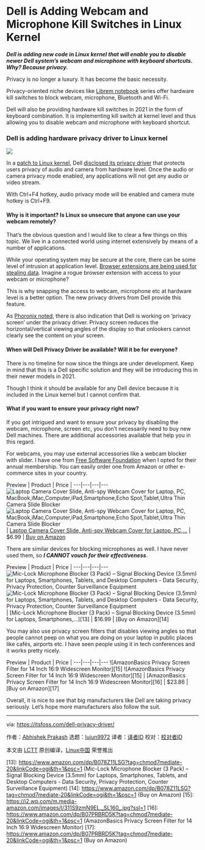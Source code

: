 [#]: collector: (lujun9972)
[#]: translator: ( )
[#]: reviewer: ( )
[#]: publisher: ( )
[#]: url: ( )
[#]: subject: (Dell is Adding Webcam and Microphone Kill Switches in Linux Kernel)
[#]: via: (https://itsfoss.com/dell-privacy-driver/)
[#]: author: (Abhishek Prakash https://itsfoss.com/author/abhishek/)

Dell is Adding Webcam and Microphone Kill Switches in Linux Kernel
======

_**Dell is adding new code in Linux kernel that will enable you to disable newer Dell system’s webcam and microphone with keyboard shortcuts. Why? Because privacy.**_

Privacy is no longer a luxury. It has become the basic necessity.

Privacy-oriented niche devices like [Librem notebook][1] series offer hardware kill switches to block webcam, microphone, Bluetooth and Wi-Fi.

Dell will also be providing hardware kill switches in 2021 in the form of keyboard combination. It is implementing kill switch at kernel level and thus allowing you to disable webcam and microphone with keyboard shortcut.

### Dell is adding hardware privacy driver to Linux kernel

![][2]

In a [patch to Linux kernel][3], Dell [disclosed its privacy driver][4] that protects users privacy of audio and camera from hardware level. Once the audio or camera privacy mode enabled, any applications will not get any audio or video stream.

With Ctrl+F4 hotkey, audio privacy mode will be enabled and camera mute hotkey is Ctrl+F9.

#### Why is it important? Is Linux so unsecure that anyone can use your webcam remotely?

That’s the obvious question and I would like to clear a few things on this topic. We live in a connected world using internet extensively by means of a number of applications.

While your operating system may be secure at the core, there can be some level of intrusion at application level. [Browser extensions are being used for stealing data][5]. Imagine a rogue browser extension with access to your webcam or microphone?

This is why snapping the access to webcam, microphone etc at hardware level is a better option. The new privacy drivers from Dell provide this feature.

As [Phoronix noted][6], there is also indication that Dell is working on ‘privacy screen’ under the privacy driver. Privacy screen reduces the horizontal/vertical viewing angles of the display so that onlookers cannot clearly see the content on your screen.

#### When will Dell Privacy Driver be available? Will it be for everyone?

There is no timeline for now since the things are under development. Keep in mind that this is a Dell specific solution and they will be introducing this in their newer models in 2021.

Though I think it should be available for any Dell device because it is included in the Linux kernel but I cannot confirm that.

#### What if you want to ensure your privacy right now?

If you got intrigued and want to ensure your privacy by disabling the webcam, microphone, screen etc, you don’t necessarily need to buy new Dell machines. There are additional accessories available that help you in this regard.

For webcams, you may use external accessories like a webcam blocker with slider. I have one from [Free Software Foundation][7] when I opted for their annual membership. You can easily order one from Amazon or other e-commerce sites in your country.

Preview | Product | Price |
---|---|---|---
![Laptop Camera Cover Slide, Anti-spy Webcam Cover for Laptop, PC, MacBook,iMac,Computer,iPad,Smartphone,Echo Spot,Tablet,Ultra Thin Camera Slide Blocker][8] ![Laptop Camera Cover Slide, Anti-spy Webcam Cover for Laptop, PC, MacBook,iMac,Computer,iPad,Smartphone,Echo Spot,Tablet,Ultra Thin Camera Slide Blocker][8] | [Laptop Camera Cover Slide, Anti-spy Webcam Cover for Laptop, PC,...][9] | $6.99[][10] | [Buy on Amazon][11]

There are similar devices for blocking microphones as well. I have never used them, so _**I CANNOT vouch for their effectiveness**_.

Preview | Product | Price |
---|---|---|---
![Mic-Lock Microphone Blocker \(3 Pack\) – Signal Blocking Device \(3.5mm\) for Laptops, Smartphones, Tablets, and Desktop Computers - Data Security, Privacy Protection, Counter Surveillance Equipment][12] ![Mic-Lock Microphone Blocker \(3 Pack\) – Signal Blocking Device \(3.5mm\) for Laptops, Smartphones, Tablets, and Desktop Computers - Data Security, Privacy Protection, Counter Surveillance Equipment][12] | [Mic-Lock Microphone Blocker (3 Pack) – Signal Blocking Device (3.5mm) for Laptops, Smartphones,...][13] | $16.99[][10] | [Buy on Amazon][14]

You may also use privacy screen filters that disables viewing angles so that people cannot peep on what you are doing on your laptop in public places like cafés, airports etc. I have seen people using it in tech conferences and it works pretty nicely.

Preview | Product | Price |
---|---|---|---
![AmazonBasics Privacy Screen Filter for 14 Inch 16:9 Widescreen Monitor][15] ![AmazonBasics Privacy Screen Filter for 14 Inch 16:9 Widescreen Monitor][15] | [AmazonBasics Privacy Screen Filter for 14 Inch 16:9 Widescreen Monitor][16] | $23.86[][10] | [Buy on Amazon][17]

Overall, it is nice to see that big manufacturers like Dell are taking privacy seriously. Let’s hope more manufacturers also follow the suit.

--------------------------------------------------------------------------------

via: https://itsfoss.com/dell-privacy-driver/

作者：[Abhishek Prakash][a]
选题：[lujun9972][b]
译者：[译者ID](https://github.com/译者ID)
校对：[校对者ID](https://github.com/校对者ID)

本文由 [LCTT](https://github.com/LCTT/TranslateProject) 原创编译，[Linux中国](https://linux.cn/) 荣誉推出

[a]: https://itsfoss.com/author/abhishek/
[b]: https://github.com/lujun9972
[1]: https://itsfoss.com/purism-librem-14/
[2]: https://i0.wp.com/itsfoss.com/wp-content/uploads/2020/11/dell-privacy-drivers.jpg?resize=800%2C450&ssl=1
[3]: https://lore.kernel.org/lkml/20201103125542.8572-1-Perry_Yuan@Dell.com/
[4]: https://www.zdnet.com/article/dell-enables-linux-hardware-privacy-controls/#ftag=RSSbaffb68
[5]: https://www.laptopmag.com/uk/news/chrome-extensions-were-used-to-steal-data-from-millions-of-users-what-to-do
[6]: https://www.phoronix.com/scan.php?page=news_item&px=Dell-Hardware-Privacy-Linux
[7]: https://www.fsf.org/
[8]: https://i2.wp.com/m.media-amazon.com/images/I/41FY4vkFRkL._SL160_.jpg?ssl=1
[9]: https://www.amazon.com/dp/B07X54PV85?tag=chmod7mediate-20&linkCode=ogi&th=1&psc=1 (Laptop Camera Cover Slide, Anti-spy Webcam Cover for Laptop, PC, MacBook,iMac,Computer,iPad,Smartphone,Echo Spot,Tablet,Ultra Thin Camera Slide Blocker)
[10]: https://www.amazon.com/gp/prime/?tag=chmod7mediate-20 (Amazon Prime)
[11]: https://www.amazon.com/dp/B07X54PV85?tag=chmod7mediate-20&linkCode=ogi&th=1&psc=1 (Buy on Amazon)
[12]: https://i0.wp.com/m.media-amazon.com/images/I/31egbWnUApL._SL160_.jpg?ssl=1
[13]: https://www.amazon.com/dp/B078Z11LSG?tag=chmod7mediate-20&linkCode=ogi&th=1&psc=1 (Mic-Lock Microphone Blocker (3 Pack) – Signal Blocking Device (3.5mm) for Laptops, Smartphones, Tablets, and Desktop Computers - Data Security, Privacy Protection, Counter Surveillance Equipment)
[14]: https://www.amazon.com/dp/B078Z11LSG?tag=chmod7mediate-20&linkCode=ogi&th=1&psc=1 (Buy on Amazon)
[15]: https://i2.wp.com/m.media-amazon.com/images/I/311S9zmN9EL._SL160_.jpg?ssl=1
[16]: https://www.amazon.com/dp/B07PRBRD5K?tag=chmod7mediate-20&linkCode=ogi&th=1&psc=1 (AmazonBasics Privacy Screen Filter for 14 Inch 16:9 Widescreen Monitor)
[17]: https://www.amazon.com/dp/B07PRBRD5K?tag=chmod7mediate-20&linkCode=ogi&th=1&psc=1 (Buy on Amazon)
